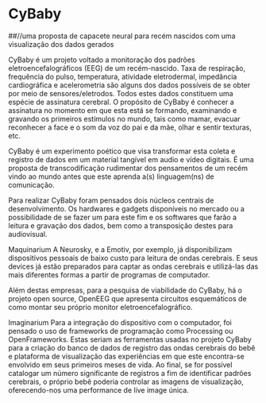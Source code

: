 # CyBaby
##//uma proposta de capacete neural para recém nascidos com uma visualização dos dados gerados

CyBaby é um projeto voltado a monitoração dos padrões eletroencefalográficos
(EEG) de um recém-nascido. Taxa de respiração, frequência do pulso, temperatura,
atividade eletrodermal, impedância cardiográfica e acelerometria são alguns
dos dados possíveis de se obter por meio de sensores/eletrodos. Todos estes dados
constituem uma espécie de assinatura cerebral. O propósito de CyBaby é conhecer
a assinatura no momento em que esta está se formando, examinando e gravando
os primeiros estímulos no mundo, tais como mamar, evacuar reconhecer a face e o
som da voz do pai e da mãe, olhar e sentir texturas, etc.

CyBaby é um experimento poético que visa transformar esta coleta e registro
de dados em um material tangível em audio e vídeo digitais. É uma proposta de
transcodificação rudimentar dos pensamentos de um recém vindo ao mundo antes
que este aprenda a(s) linguagem(ns) de comunicação.

Para realizar CyBaby foram pensados dois núcleos centrais de desenvolvimento. Os
hardwares e gadgets disponíveis no mercado ou a possibilidade de se fazer um para
este fim e os softwares que farão a leitura e gravação dos dados, bem como a transposição
destes para audiovisual.

Maquinarium
A Neurosky, e a Emotiv, por exemplo, já disponibilizam dispositivos pessoais de baixo
custo para leitura de ondas cerebrais. E seus devices já estão preparados para
captar as ondas cerebrais e utilizá-las das mais diferentes formas a partir de programas
de computador.

Além destas empresas, para a pesquisa de viabilidade do CyBaby, há o projeto open
source, OpenEEG que apresenta circuitos esquemáticos de como montar seu próprio
monitor eletroencefalográfico.

Imaginarium
Para a integração do dispositivo com o computador, foi pensado o uso de frameworks de programação como
Processing ou OpenFrameworks. Estas seriam as ferramentas usadas no projeto CyBaby para a criação do banco
de dados de registro das ondas cerebrais do bebê e plataforma de visualização das experiências em que
este encontra-se envolvido em seus primeiros meses de vida.
Ao final, se for possível catalogar um número significante de registros a fim de identificar padrões cerebrais,
o próprio bebê poderia controlar as imagens de visualização, oferecendo-nos uma performance de live image
única.
